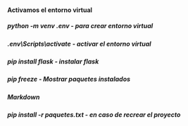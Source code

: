 #### Activamos el entorno virtual
##### python -m venv .env - para crear entorno virtual
##### .env\Scripts\activate - activar el entorno virtual
##### pip install flask - instalar flask
##### pip freeze - Mostrar paquetes instalados
##### Markdown
##### pip install -r paquetes.txt  - en caso de recrear el proyecto